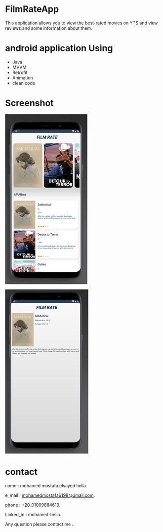 # FilmRateApp
This application allows you to view the best-rated movies on YTS and view reviews and some information about them.

# android application Using
- Java
- MVVM
- Retrofit
- Animation
- clean code

# Screenshot
![Screenshot](imgs/Capture3.PNG)

![Screenshot](imgs/Capture4.PNG)

# contact

name : mohamed mostafa elsayed hella.

e_mail : mohamedmostafa6198@gmail.com.

phone : +20_01009884619.

Linked_in : mohamed-hella.

Any question please contact me .
